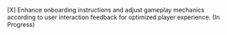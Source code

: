 [X] Enhance onboarding instructions and adjust gameplay mechanics according to user interaction feedback for optimized player experience. (In Progress)